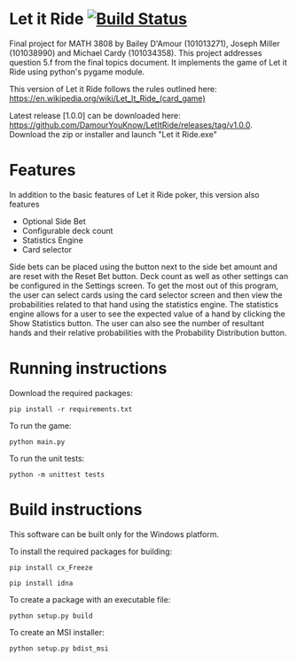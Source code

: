# Let it Ride [![Build Status](https://travis-ci.com/DamourYouKnow/LetItRide.svg?token=rfuE5AprBEX3cX7ehdRp&branch=master)](https://travis-ci.com/DamourYouKnow/LetItRide)
Final project for MATH 3808 by 
Bailey D'Amour (101013271), Joseph Miller (101038990) and Michael Cardy (101034358).
This project addresses question 5.f from the final
topics document. It implements the game of Let it
Ride using python's pygame module.

This version of Let it Ride follows the rules outlined here: https://en.wikipedia.org/wiki/Let_It_Ride_(card_game)

Latest release [1.0.0] can be downloaded here: https://github.com/DamourYouKnow/LetItRide/releases/tag/v1.0.0. Download the zip
or installer and launch "Let it Ride.exe"

# Features
In addition to the basic features of Let it Ride poker, this version
also features
* Optional Side Bet
* Configurable deck count
* Statistics Engine
* Card selector

Side bets can be placed using the button next to the side bet
amount and are 
reset with the Reset Bet button. Deck count as well as other
settings can be
configured in the Settings screen.
To get the most out of this program, the user can select cards using the
card selector screen and then view the probabilities related to that hand
using the statistics engine. The statistics engine allows for a user
to see the expected value of a hand by clicking the Show Statistics button.
The user can also see the number of resultant hands
and their relative probabilities
with the Probability Distribution button.


# Running instructions
Download the required packages:
```
pip install -r requirements.txt
```
To run the game:
```
python main.py
```
To run the unit tests:
```
python -m unittest tests
```

# Build instructions
This software can be built only for the Windows platform.  
  
To install the required packages for building:
```
pip install cx_Freeze
```
```
pip install idna
```
To create a package with an executable file:
```
python setup.py build
```
To create an MSI installer:
```
python setup.py bdist_msi
```
